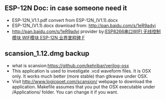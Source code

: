 
## ESP-12N Doc: in case someone need it

* ESP-12N_V1.1.pdf convert from ESP-12N_(V1.1).docx
* ESP-12N_(V1.1).docx download from: http://pan.baidu.com/s/1eR9adyi
* http://pan.baidu.com/s/1eR9adyi provider by:[ESP8266串口WIFI 无线控制模块 WIF模块 ESP-12N 业界里程碑 F](https://item.taobao.com/item.htm?spm=a21n57.1.0.0.2d02523cmeZR6X&id=43157344721&ns=1&abbucket=13#detail)

## scansion_1.12.dmg backup

 * what is scansion:https://github.com/kehribar/verilog-osx
 * This application is used to investigate .vcd waveform files. It is OSX only. It works much better (more stable) than gtkwave under OSX.
 * Visit http://www.logicpoet.com/scansion/ webpage to download the application. Makefile assumes that you put the OSX executable under /Applications/ folder. You can change it if you want.

